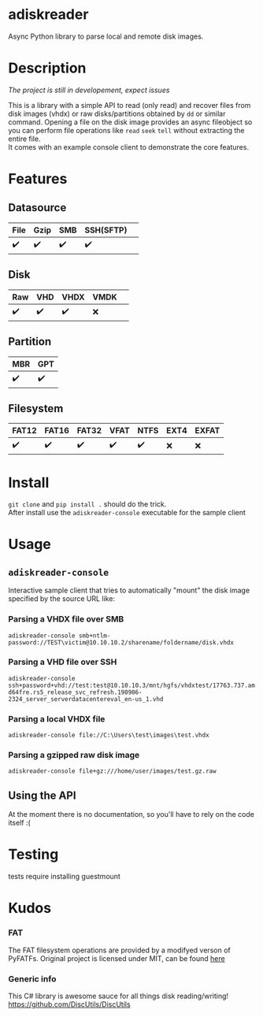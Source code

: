 # adiskreader
Async Python library to parse local and remote disk images.

# Description
*The project is still in developement, expect issues*

This is a library with a simple API to read (only read) and recover files from disk images (vhdx) or raw disks/partitions obtained by `dd` or similar command. Opening a file on the disk image provides an async fileobject so you can perform file operations like `read` `seek` `tell` without extracting the entire file.  
It comes with an example console client to demonstrate the core features.

# Features

## Datasource

| File | Gzip | SMB | SSH(SFTP) |   |
|------|------|-----|-----------|---|
| ✔️    | ✔️    | ✔️   | ✔️         |   |

## Disk

| Raw | VHD | VHDX | VMDK |   |
|-----|-----|------|------|---|
| ✔️   | ✔️   | ✔️    | ❌    |   |

## Partition

| MBR | GPT |
|-----|-----|
| ✔️   | ✔️   |

## Filesystem

| FAT12 | FAT16 | FAT32 | VFAT | NTFS | EXT4 | EXFAT  |
|-------|-------|-------|------|------|------|--------|
| ✔️     | ✔️     | ✔️     | ✔️    | ✔️    | ❌    | ❌     |

# Install
`git clone` and `pip install .` should do the trick.  
After install use the `adiskreader-console` executable for the sample client

# Usage

## `adiskreader-console`
Interactive sample client that tries to automatically "mount" the disk image specified by the source URL like:

### Parsing a VHDX file over SMB
`adiskreader-console smb+ntlm-password://TEST\victim@10.10.10.2/sharename/foldername/disk.vhdx`  

### Parsing a VHD file over SSH
`adiskreader-console ssh+password+vhd://test:test@10.10.10.3/mnt/hgfs/vhdxtest/17763.737.amd64fre.rs5_release_svc_refresh.190906-2324_server_serverdatacentereval_en-us_1.vhd`  

### Parsing a local VHDX file
`adiskreader-console file://C:\Users\test\images\test.vhdx`

### Parsing a gzipped raw disk image 
`adiskreader-console file+gz:///home/user/images/test.gz.raw`

## Using the API
At the moment there is no documentation, so you'll have to rely on the code itself :(

# Testing
tests require installing guestmount

# Kudos

### FAT
The FAT filesystem operations are provided by a modifyed verson of PyFATFs.
Original project is licensed under MIT, can be found [here](https://github.com/nathanhi/pyfatfs/)  

### Generic info
This C# library is awesome sauce for all things disk reading/writing!
https://github.com/DiscUtils/DiscUtils